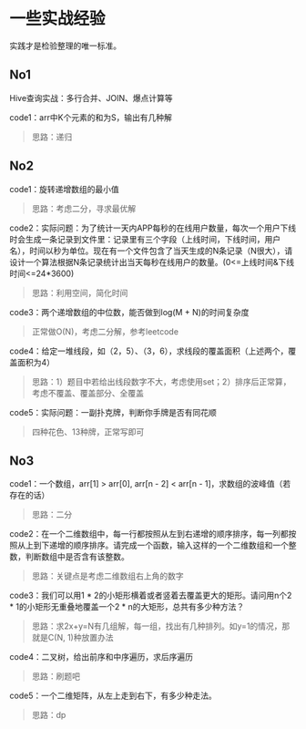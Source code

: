 # 一些实战经验

实践才是检验整理的唯一标准。

## No1

Hive查询实战：多行合并、JOIN、爆点计算等

code1：arr中K个元素的和为S，输出有几种解

> 思路：递归

## No2

code1：旋转递增数组的最小值

> 思路：考虑二分，寻求最优解

code2：实际问题：为了统计一天内APP每秒的在线用户数量，每次一个用户下线时会生成一条记录到文件里：记录里有三个字段（上线时间，下线时间，用户名），时间以秒为单位。现在有一个文件包含了当天生成的N条记录（N很大），请设计一个算法根据N条记录统计出当天每秒在线用户的数量。(0<=上线时间&下线时间<=24*3600)

> 思路：利用空间，简化时间

code3：两个递增数组的中位数，能否做到log(M + N)的时间复杂度

> 正常做O(N)，考虑二分解，参考leetcode

code4：给定一堆线段，如（2，5）、（3，6），求线段的覆盖面积（上述两个，覆盖面积为4）

> 思路：1）题目中若给出线段数字不大，考虑使用set；2）排序后正常算，考虑不覆盖、覆盖部分、全覆盖

code5：实际问题：一副扑克牌，判断你手牌是否有同花顺

> 四种花色、13种牌，正常写即可

## No3

code1：一个数组，arr[1] > arr[0], arr[n - 2] < arr[n - 1]，求数组的波峰值（若存在的话）

> 思路：二分

code2：在一个二维数组中，每一行都按照从左到右递增的顺序排序，每一列都按照从上到下递增的顺序排序。请完成一个函数，输入这样的一个二维数组和一个整数，判断数组中是否含有该整数。

> 思路：关键点是考虑二维数组右上角的数字

code3：我们可以用1 * 2的小矩形横着或者竖着去覆盖更大的矩形。请问用n个2 * 1的小矩形无重叠地覆盖一个2 * n的大矩形，总共有多少种方法？

> 思路：求2x+y=N有几组解，每一组，找出有几种排列。如y=1的情况，那就是C(N, 1)种放置办法

code4：二叉树，给出前序和中序遍历，求后序遍历

> 思路：刷题吧

code5：一个二维矩阵，从左上走到右下，有多少种走法。

> 思路：dp

